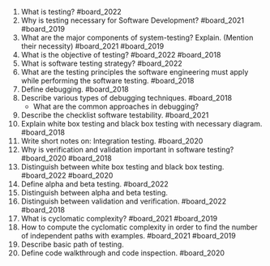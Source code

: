 1. What is testing? #board_2022 
2. Why is testing necessary for Software Development? #board_2021 #board_2019 
3. What are the major components of system-testing? Explain. (Mention their necessity) #board_2021 #board_2019 
4. What is the objective of testing? #board_2022 #board_2018 
5. What is software testing strategy? #board_2022 
6. What are the testing principles the software engineering must apply while performing the software testing. #board_2018 
7. Define debugging. #board_2018 
8. Describe various types of debugging techniques. #board_2018 
	- What are the common approaches in debugging?
9. Describe the checklist software testability. #board_2021 
10. Explain white box testing and black box testing with necessary diagram. #board_2018 
11. Write short notes on: Integration testing. #board_2020 
12. Why is verification and validation important in software testing? #board_2020 #board_2018 
13. Distinguish between white box testing and black box testing. #board_2022 #board_2020 
14. Define alpha and beta testing. #board_2022 
15. Distinguish between alpha and beta testing.
16. Distinguish between validation and verification. #board_2022 #board_2018 
17. What is cyclomatic complexity? #board_2021 #board_2019 
18. How to compute the cyclomatic complexity in order to find the number of independent paths with examples. #board_2021 #board_2019 
19. Describe basic path of testing.
20. Define code walkthrough and code inspection. #board_2020 